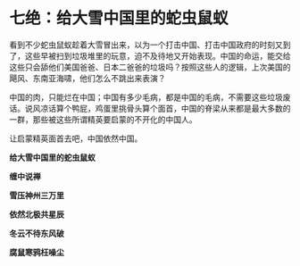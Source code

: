 七绝：给大雪中国里的蛇虫鼠蚁
====

			

看到不少蛇虫鼠蚁趁着大雪冒出来，以为一个打击中国、打击中国政府的时刻又到了，这些早被扫到垃圾堆里的玩意，迫不及待地又开始表现。中国的命运，能交给这些只会舔他们美国爸爸、日本二爸爸的垃圾吗？按照这些人的逻辑，上次美国的飓风、东南亚海啸，他们怎么不跳出来表演？

中国的肉，只能烂在中国；中国有多少毛病，都是中国的毛病，不需要这些垃圾废话。说风凉话算个鸭屁，鸡蛋里挑骨头算个面首，中国的脊梁从来都是最大多数的一群，那些被这些所谓精英要启蒙的不开化的中国人。

让启蒙精英面首去吧，中国依然中国。

**给大雪中国里的蛇虫鼠蚁**

**缠中说禅**

**雪压神州三万里**

**依然北极共星辰**

**冬云不待东风破**

**腐鼠寒鸦枉噪尘**
